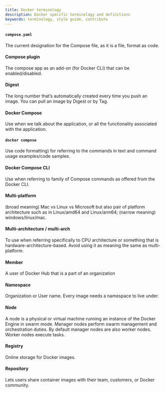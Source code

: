 ```yaml
---
title: Docker terminology
description: Docker specific terminology and definitions
keywords: terminology, style guide, contribute
---
```


#### `compose.yaml`

The current designation for the Compose file, as it is a file, format as code.

#### Compose plugin

The compose app as an add-on (for Docker CLI) that can be enabled/disabled.

####  Digest

The long number that’s automatically created every time you push an image. You can pull an image by Digest or by Tag.

#### Docker Compose

Use  when we talk about the application, or all the functionality associated with the application.

#### `docker compose`

Use code formatting) for referring to the commands in text and command usage examples/code samples.

#### Docker Compose CLI

Use when referring to family of Compose commands as offered from the Docker CLI.

#### Multi-platform

(broad meaning) Mac vs Linux vs Microsoft but also pair of platform architecture such as in Linux/amd64 and Linux/arm64; (narrow meaning) windows/linux/mac.

#### Multi-architecture / multi-arch

To use when referring specifically to CPU architecture or something that is hardware-architecture-based. Avoid using it as meaning the same as multi-platform.

#### Member

A user of Docker Hub that is a part of an organization

#### Namespace

Organization or User name. Every image needs a namespace to live under.

#### Node

A node is a physical or virtual machine running an instance of the Docker Engine in swarm mode.
Manager nodes perform swarm management and orchestration duties. By default manager nodes are also worker nodes.
Worker nodes execute tasks.

#### Registry

Online storage for Docker images.

#### Repository

Lets users share container images with their team, customers, or Docker community.

